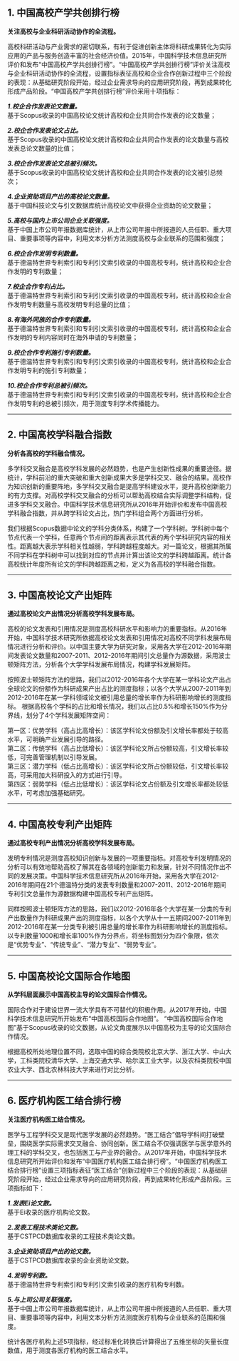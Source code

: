 
## 1. 中国高校产学共创排行榜 <a id="中国高校产学共创排行榜" name="中国高校产学共创排行榜"></a>    

**关注高校与企业科研活动协作的全流程。**

高校科研活动与产业需求的密切联系，有利于促进创新主体将科研成果转化为实际应用的产品与服务创造丰富的社会经济价值。2015年，中国科学技术信息研究所评价和发布“中国高校产学共创排行榜”。“中国高校产学共创排行榜”评价关注高校与企业科研活动协作的全流程，设置指标表征高校和企业合作创新过程中三个阶段的表现：从基础研究阶段开始，经过企业需求导向的应用研究阶段，再到成果转化形成产品阶段。“中国高校产学共创排行榜”评价采用十项指标：

***1.校企合作发表论文数量。***   
基于Scopus收录的中国高校论文统计高校和企业共同合作发表的论文数量；

***2.校企合作发表论文占比。***     
基于Scopus收录的中国高校论文统计高校和企业共同合作发表的论文数量与高校发表总论文数量的比值；

***3.校企合作发表论文总被引频次。***     
基于Scopus收录的中国高校论文统计高校和企业共同合作发表的论文被引总频次；

***4.企业资助项目产出的高校论文数量。***       
基于中国科技论文与引文数据库统计高校论文中获得企业资助的论文数量；

***5.高校与国内上市公司企业关联强度。***     
基于中国上市公司年报数据库统计，从上市公司年报中所报道的人员任职、重大项目、重要事项等内容中，利用文本分析方法测度高校与企业联系的范围和强度；

***6.校企合作发明专利数量。***     
基于德温特世界专利索引和专利引文索引收录的中国高校专利，统计高校和企业合作发明的专利数量；

***7.校企合作专利占比。***     
基于德温特世界专利索引和专利引文索引收录的中国高校专利，统计高校和企业合作发明专利数量与高校发明专利总量的比值；

***8.有海外同族的合作专利数量。***     
基于德温特世界专利索引和专利引文索引收录的中国高校专利，统计高校和企业合作发明的专利内容同时在海外申请的专利数量；

***9.校企合作专利施引专利数量。***     
基于德温特世界专利索引和专利引文索引收录的中国高校专利，统计高校和企业合作发明专利的施引专利数量；

***10.校企合作专利总被引频次。***     
基于德温特世界专利索引和专利引文索引收录的中国高校专利，统计高校和企业合作发明专利的总被引频次，用于测度专利学术传播能力。


----



## 2. <a id="中国高校学科融合指数" name="中国高校学科融合指数"> 中国高校学科融合指数 </a>

**分析各高校的学科融合情况。**

多学科交叉融合是高校学科发展的必然趋势，也是产生创新性成果的重要途径。据统计，学科前沿的重大突破和重大创新成果大多是学科交叉、融合的结果。高校作为知识创新的重要阵地，多学科交叉融合是提高学科建设水平，提升高校创新能力的有力支撑。对高校学科交叉融合的分析可以帮助高校结合实际调整学科结构，促进多学科交叉融合。中国科学技术信息研究所从2016年开始评价和发布中国高校学科融合指数，并从跨学科论文占比，热门学科组合两个方面进行分析。

我们根据Scopus数据中论文的学科分类体系，构建了一个学科树。学科树中每个节点代表一个学科，任意两个节点间的距离表示其代表的两个学科研究内容的相关性。距离越大表示学科相关性越弱，学科跨越程度越大。对一篇论文，根据其所属不同学科在学科树中可以找到对应的节点并计算出该论文的学科跨越距离。统计各高校统计年度所有论文的学科跨越距离之和，定义为各高校的学科融合指数。

----


## 3. 中国高校论文产出矩阵 <a id="中国高校论文产出矩阵" name="中国高校论文产出矩阵"></a>


**通过高校论文产出情况分析高校学科发展布局。**

高校的论文发表和引用情况是测度高校科研水平和影响力的重要指标。从2016年开始，中国科学技术研究所依据高校论文发表和引用情况对高校不同学科发展布局情况进行分析和评价。以中国主要大学为研究对象，采用各大学在2012-2016年期间发表论文数量和2007-2011、2012-2016年期间引文总量作为源数据，采用波士顿矩阵方法，分析各个大学学科发展布局情况，构建学科发展矩阵。

按照波士顿矩阵方法的思路，我们以2012-2016年各个大学在某一学科论文产出占全球论文的份额作为科研成果产出占比的测度指标；以各个大学从2007-2011年到2012-2016年在某一学科领域论文被引用总量的增长率作为科研影响增长的测度指标。 根据高校各个学科的占比和增长情况，我们以占比0.5%和增长150%作为分界线，划分了4个学科发展矩阵空间：

第一区：优势学科（高占比高增长）：该区学科论文份额及引文增长率都处于较高水平，可明确产业发展引导的路径。  
第二区：传统学科（高占比低增长）：该区学科论文所占份额较高，引文增长率较低，可完善管理机制以引导发展。  
第三区：潜力学科（低占比高增长）：该区学科论文所占份额较低，引文增长率较高，可采用加大科研投入的方式进行引导。  
第四区：弱势学科（低占比低增长）：该区学科论文占份额及引文增长率都处较低水平，可考虑加强基础研究。  

----

## 4. 中国高校专利产出矩阵 <a id="中国高校专利产出矩阵" name="中国高校专利产出矩阵"></a>  

**通过高校专利产出情况分析高校学科发展布局。**

发明专利情况是测度高校知识创新与发展的一项重要指标。对高校专利发明情况的分析可以有效地帮助高校了解其在各领域的创新能力和发展，针对不同情况作出不同的发展决策。中国科学技术信息研究所从2016年开始，采用各大学在2012-2016年期间在21个德温特分类的发表专利数量和2007-2011、2012-2016年期间专利引文总量作为源数据构建中国高校专利产出矩阵。

同样按照波士顿矩阵方法的思路，我们以2012-2016年各个大学在某一分类的专利产出数量作为科研成果产出的测度指标，以各个大学从十一五期间2007-2011年到2012-2016年在某一分类专利被引用总量的增长率作为科研影响增长的测度指标。以专利数量1000和增长率100%作为分界点，将坐标图划分为四个象限，依次是“优势专业”、“传统专业”、“潜力专业”、“弱势专业”。

----

## 5. 中国高校论文国际合作地图 <a id="中国高校论文国际合作地图" name="中国高校论文国际合作地图"></a>  


**从学科层面展示中国高校主导的论文国际合作情况。**

国际合作对于建设世界一流大学具有不可替代的积极作用。从2017年开始，中国科学技术信息研究所开始发布“中国高校国际合作地图”。 “中国高校国际合作地图”基于Scopus收录的论文数据，从论文角度展示以中国高校为主导的论文国际合作情况。

根据高校所处地理位置不同，选取中国的综合类院校北京大学、浙江大学、中山大学，工科类院校清华大学、上海交通大学、哈尔滨工业大学，以及农科类院校中国农业大学、西北农林科技大学来进行对比分析。

----

## 6. 医疗机构医工结合排行榜  <a id="医疗机构医工结合排行榜" name="医疗机构医工结合排行榜"></a>


**关注医疗机构医工结合情况。**

医学与工程学科交叉是现代医学发展的必然趋势。“医工结合”倡导学科间打破壁垒，围绕医学实际需求交叉融合、协同创新。医工结合不仅强调医学与医学意外的理工科的学科交叉，也包括医工与产业界的融合。从2017年开始，中国科学技术信息研究所开始评价和发布“中国医疗机构医工结合排行榜”。“中国医疗机构医工结合排行榜”设置三项指标表征“医工结合”创新过程中三个阶段的表现：从基础研究阶段开始，经过企业需求导向的应用研究阶段，再到成果转化形成产品阶段。三项指标如下：

***1.发表Ei论文数。***   
基于Ei收录的医疗机构论文数。

***2.发表工程技术类论文数。***     
基于CSTPCD数据库收录的工程技术类论文数。

***3.企业资助项目产出的论文数。***     
基于CSTPCD数据库收录的企业资助论文数。

***4.发明专利数。***     
基于德温特世界专利索引和专利引文索引收录的医疗机构专利数。

***5.与上司公司关联强度。***     
基于中国上市公司年报数据库统计，从上市公司年报中所报道的人员任职、重大项目、重要事项等内容中，利用文本分析方法测度医疗机构与企业联系的范围和强度。

统计各医疗机构上述5项指标，经过标准化转换后计算得出了五维坐标的矢量长度数值，用于测度各医疗机构的医工结合水平。